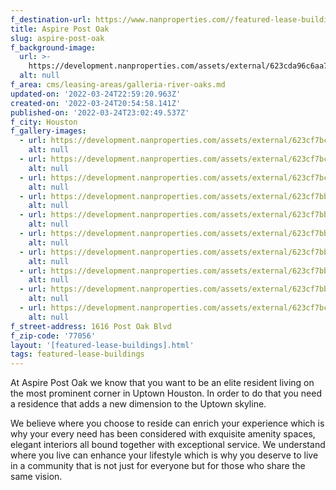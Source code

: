 ```yaml
---
f_destination-url: https://www.nanproperties.com//featured-lease-buildings/aspire-post-oak
title: Aspire Post Oak
slug: aspire-post-oak
f_background-image:
  url: >-
    https://development.nanproperties.com/assets/external/623cda96c6aa7111febabdb3_screen20shot202022-03-2420at203.54.41%20PM.png
  alt: null
f_area: cms/leasing-areas/galleria-river-oaks.md
updated-on: '2022-03-24T22:59:20.963Z'
created-on: '2022-03-24T20:54:58.141Z'
published-on: '2022-03-24T23:02:49.537Z'
f_city: Houston
f_gallery-images:
  - url: https://development.nanproperties.com/assets/external/623cf7bc1da452c563206885_download202.jpeg
    alt: null
  - url: https://development.nanproperties.com/assets/external/623cf7bc09eac395bd6f8409_download2011.jpeg
    alt: null
  - url: https://development.nanproperties.com/assets/external/623cf7bcb4be5433695091e6_download2010.jpeg
    alt: null
  - url: https://development.nanproperties.com/assets/external/623cf7bba413515cef5a2ac6_download209.jpeg
    alt: null
  - url: https://development.nanproperties.com/assets/external/623cf7bb8743a5db4052e7c6_download208.jpeg
    alt: null
  - url: https://development.nanproperties.com/assets/external/623cf7bb87751e78c6e1a587_download207.jpeg
    alt: null
  - url: https://development.nanproperties.com/assets/external/623cf7bb338f1020f02c54f2_download206.jpeg
    alt: null
  - url: https://development.nanproperties.com/assets/external/623cf7bb6a7afb5f2e71b58d_download205.jpeg
    alt: null
  - url: https://development.nanproperties.com/assets/external/623cf7bb7a4f60799df9520e_download204.jpeg
    alt: null
  - url: https://development.nanproperties.com/assets/external/623cf7bc09eac30ce96f8408_download203.jpeg
    alt: null
f_street-address: 1616 Post Oak Blvd
f_zip-code: '77056'
layout: '[featured-lease-buildings].html'
tags: featured-lease-buildings
---
```


At Aspire Post Oak we know that you want to be an elite resident living on the most prominent corner in Uptown Houston. In order to do that you need a residence that adds a new dimension to the Uptown skyline.[](https://aspirepostoak.prospectportal.com/Apartments/module/application_authentication/)

We believe where you choose to reside can enrich your experience which is why your every need has been considered with exquisite amenity spaces, elegant interiors all bound together with exceptional service. We understand where you live can enhance your lifestyle which is why you deserve to live in a community that is not just for everyone but for those who share the same vision.
